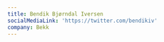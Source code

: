 ```yaml
---
title: Bendik Bjørndal Iversen
socialMediaLink: 'https://twitter.com/bendikiv'
company: Bekk
---
```



